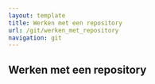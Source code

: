 ```yaml
---
layout: template
title: Werken met een repository
url: /git/werken_met_repository
navigation: git
---
```


## Werken met een repository